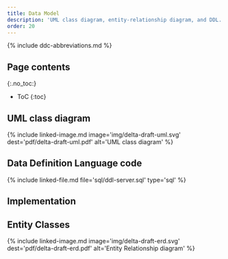 ```yaml
---
title: Data Model
description: 'UML class diagram, entity-relationship diagram, and DDL.'
order: 20
---
```


{% include ddc-abbreviations.md %}

## Page contents
{:.no_toc:}

- ToC
  {:toc}

## UML class diagram

{% include linked-image.md image='img/delta-draft-uml.svg' dest='pdf/delta-draft-uml.pdf' alt='UML class diagram' %}

## Data Definition Language code

{% include linked-file.md file='sql/ddl-server.sql' type='sql' %}

## Implementation

## Entity Classes

{% include linked-image.md image='img/delta-draft-erd.svg' dest='pdf/delta-draft-erd.pdf' alt='Entity Relationship diagram' %}
